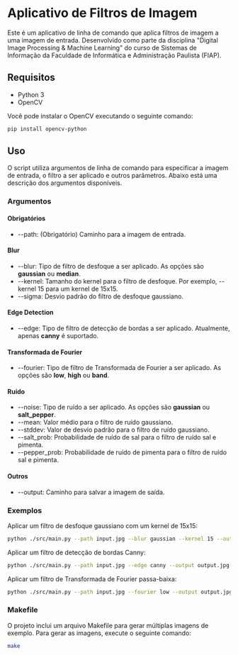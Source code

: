 # Aplicativo de Filtros de Imagem

Este é um aplicativo de linha de comando que aplica filtros de imagem a uma imagem de entrada. Desenvolvido como parte da disciplina "Digital Image Processing & Machine Learning" do curso de Sistemas de Informação da Faculdade de Informática e Administração Paulista (FIAP).

## Requisitos

- Python 3
- OpenCV

Você pode instalar o OpenCV executando o seguinte comando:

```bash
pip install opencv-python
```

## Uso

O script utiliza argumentos de linha de comando para especificar a imagem de entrada, o filtro a ser aplicado e outros parâmetros. Abaixo está uma descrição dos argumentos disponíveis.

### Argumentos

#### Obrigatórios 
- --path: (Obrigatório) Caminho para a imagem de entrada.

#### Blur
- --blur: Tipo de filtro de desfoque a ser aplicado. As opções são **gaussian** ou **median**.
- --kernel: Tamanho do kernel para o filtro de desfoque. Por exemplo, --kernel 15 para um kernel de 15x15.
- --sigma: Desvio padrão do filtro de desfoque gaussiano.

#### Edge Detection
- --edge: Tipo de filtro de detecção de bordas a ser aplicado. Atualmente, apenas **canny** é suportado.

#### Transformada de Fourier
- --fourier: Tipo de filtro de Transformada de Fourier a ser aplicado. As opções são **low**, **high** ou **band**.

#### Ruído
- --noise: Tipo de ruído a ser aplicado. As opções são **gaussian** ou **salt_pepper**.
- --mean: Valor médio para o filtro de ruído gaussiano.
- --stddev: Valor de desvio padrão para o filtro de ruído gaussiano.
- --salt_prob: Probabilidade de ruído de sal para o filtro de ruído sal e pimenta.
- --pepper_prob: Probabilidade de ruído de pimenta para o filtro de ruído sal e pimenta.

#### Outros
- --output: Caminho para salvar a imagem de saída.

### Exemplos

Aplicar um filtro de desfoque gaussiano com um kernel de 15x15:

```bash
python ./src/main.py --path input.jpg --blur gaussian --kernel 15 --output output.jpg
```

Aplicar um filtro de detecção de bordas Canny:

```bash
python ./src/main.py --path input.jpg --edge canny --output output.jpg
```

Aplicar um filtro de Transformada de Fourier passa-baixa:

```bash
python ./src/main.py --path input.jpg --fourier low --output output.jpg
```

### Makefile

O projeto inclui um arquivo Makefile para gerar múltiplas imagens de exemplo. Para gerar as imagens, execute o seguinte comando:

```bash
make
```